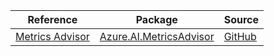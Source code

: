 | Reference | Package | Source |
|---|---|---|
|[Metrics Advisor](ai.metricsadvisor-readme.md)|[Azure.AI.MetricsAdvisor](https://www.nuget.org/packages/Azure.AI.MetricsAdvisor)|[GitHub](https://github.com/Azure/azure-sdk-for-net/blob/main/sdk/metricsadvisor/Azure.AI.MetricsAdvisor)|
